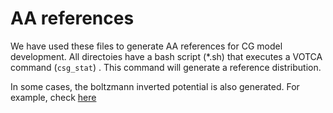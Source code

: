 # AA references

We have used these files to generate AA references for CG model development. All directoies have a bash script (*.sh) that executes a VOTCA command (`csg_stat`)
. This command will generate a reference distribution. 

In some cases, the boltzmann inverted potential is also generated. For example, check [here](Dihedrals_Backbone-Backbone/Pots)
